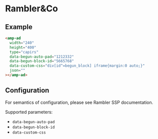 <!---
Copyright 2015 The AMP HTML Authors. All Rights Reserved.

Licensed under the Apache License, Version 2.0 (the "License");
you may not use this file except in compliance with the License.
You may obtain a copy of the License at

      http://www.apache.org/licenses/LICENSE-2.0

Unless required by applicable law or agreed to in writing, software
distributed under the License is distributed on an "AS-IS" BASIS,
WITHOUT WARRANTIES OR CONDITIONS OF ANY KIND, either express or implied.
See the License for the specific language governing permissions and
limitations under the License.
-->

# Rambler&Co

## Example

```html
<amp-ad
  width="240"
  height="400"
  type="capirs"
  data-begun-auto-pad="1212332"
  data-begun-block-id="5665768"
  data-custom-css="div[id^=begun_block] iframe{margin:0 auto;}"
  json=""
></amp-ad>
```

## Configuration

For semantics of configuration, please see Rambler SSP documentation.

Supported parameters:

-   `data-begun-auto-pad`
-   `data-begun-block-id`
-   `data-custom-css`
